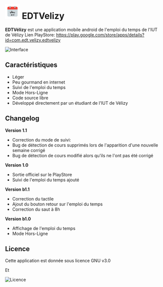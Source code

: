 # <img src="https://github.com/Astropilot/EDTVelizy/blob/master/app/src/main/ic_logo-web.png" height="48px" width="48px" title="Icon" alt="Icon"/> EDTVelizy

**EDTVélizy** est une application mobile android de l'emploi du temps de l'IUT de Vélizy
Lien PlayStore: https://play.google.com/store/apps/details?id=com.edt.velizy.edtvelizy

<img src="http://astropilot.altervista.org/appli/interface3.png" height="437px" width="246px" title="Interface" alt="Interface"/>

## Caractéristiques

* Léger
* Peu gourmand en internet
* Suivi de l'emploi du temps
* Mode Hors-Ligne
* Code source libre
* Développé directement par un étudiant de l'IUT de Vélizy

## Changelog

**Version 1.1**
* Correction du mode de suivi:
 * Bug de détection de cours supprimés lors de l'apparition d'une nouvelle semaine corrigé
 * Bug de détection de cours modifié alors qu'ils ne l'ont pas été corrigé

**Version 1.0**
* Sortie officiel sur le PlayStore
* Suivi de l'emploi du temps ajouté

**Version b1.1**
* Correction du tactile
* Ajout du bouton retour sur l'emploi du temps
* Correction du saut à 8h

**Version b1.0**
* Affichage de l'emploi du temps
* Mode Hors-Ligne

## Licence

Cette application est donnée sous licence GNU v3.0

Et

![Licence](https://licensebuttons.net/l/by-nc/4.0/88x31.png)
